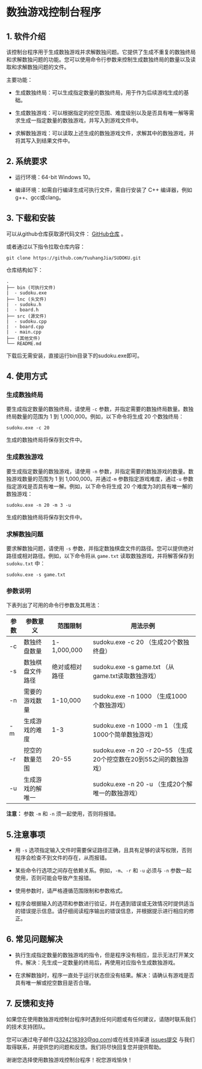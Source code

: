 # 数独游戏控制台程序

## 1. 软件介绍
该控制台程序用于生成数独游戏并求解数独问题。它提供了生成不重复的数独终局和求解数独问题的功能。您可以使用命令行参数来控制生成数独终局的数量以及读取和求解数独问题的文件。

主要功能：

* 生成数独终局：可以生成指定数量的数独终局，用于作为后续游戏生成的基础。

* 生成数独游戏：可以根据指定的挖空范围、难度级别以及是否具有唯一解等需求生成一指定数量的数独游戏，并写入到游戏文件中。

* 求解数独游戏：可以读取上述生成的数独游戏文件，求解其中的数独游戏，并将其写入到结果文件中。

  

## 2. 系统要求
- 运行环境：64-bit Windows 10。

- 编译环境：如需自行编译生成可执行文件，需自行安装了 C++ 编译器，例如 g++、gcc或clang。

  

## 3. 下载和安装
可以从github仓库获取源代码文件： [GitHub仓库](https://github.com/YuuhangJia/SUDOKU.git) 。

或者通过以下指令拉取仓库内容：

```
git clone https://github.com/YuuhangJia/SUDOKU.git
```

仓库结构如下：

```
.
├── bin (可执行文件)
|  - sudoku.exe
├── lnc (头文件) 
|  - sudoku.h
|  - board.h
├── src (源文件)
|  - sudoku.cpp
|  - board.cpp
|  - main.cpp
├── (其他文件)
└── README.md   
```

下载后无需安装，直接运行bin目录下的sudoku.exe即可。



## 4. 使用方式

### 生成数独终局

要生成指定数量的数独终局，请使用 `-c` 参数，并指定需要的数独终局数量。数独终局数量的范围为 1 到 1,000,000。例如，以下命令将生成 20 个数独终局：

```
sudoku.exe -c 20
```

生成的数独终局将保存到文件中。



### 生成数独游戏

要生成指定数量的数独游戏，请使用 `-n` 参数，并指定需要的数独游戏的数量。数独游戏数量的范围为 1 到 1,000,000。并通过`-m` 参数指定游戏难度，通过`-u` 参数指定游戏是否具有唯一解。例如，以下命令将生成 20 个难度为3的具有唯一解的数独游戏：

```
sudoku.exe -n 20 -m 3 -u
```

生成的数独终局将保存到文件中。



### 求解数独问题
要求解数独问题，请使用 `-s` 参数，并指定数独棋盘文件的路径。您可以提供绝对路径或相对路径。例如，以下命令将从 `game.txt` 读取数独游戏，并将解答保存到 `sudoku.txt` 中：

```
sudoku.exe -s game.txt
```



### 参数说明

下表列出了可用的命令行参数及其用法：

| 参数 | 参数意义         | 范围限制       | 用法示例                                                     |
| ---- | ---------------- | -------------- | ------------------------------------------------------------ |
| -c   | 数独终盘数量     | 1-1,000,000    | sudoku.exe -c 20 （生成20个数独终盘）                        |
| -s   | 数独棋盘文件路径 | 绝对或相对路径 | sudoku.exe -s game.txt （从game.txt读取数独游戏）            |
| -n   | 需要的游戏数量   | 1-10,000       | sudoku.exe -n 1000 （生成1000个数独游戏）                    |
| -m   | 生成游戏的难度   | 1-3            | sudoku.exe -n 1000 -m 1 （生成1000个简单数独游戏）           |
| -r   | 挖空的数量范围   | 20-55          | sudoku.exe -n 20 -r 20~55 （生成20个挖空数在20到55之间的数独游戏） |
| -u   | 生成游戏的解唯一 |                | sudoku.exe -n 20 -u （生成20个解唯一的数独游戏）             |

**注意：** 参数 `-m` 和 `-n` 须一起使用，否则将报错。



## 5.注意事项

- 用 `-s` 选项指定输入文件时需要保证路径正确，且具有足够的读写权限，否则程序会检查不到文件的存在，从而报错。

- 某些命令行选项之间存在依赖关系。例如，`-m`、`-r` 和 `-u` 必须与 `-n` 参数一起使用，否则可能会导致产生报错。

- 使用参数时，请严格遵循范围限制和参数格式。

- 程序会根据输入的选项和参数进行验证，并在遇到错误或无效情况时提供适当的错误提示信息。请仔细阅读程序输出的错误信息，并根据提示进行相应的修正。

  

## 6. 常见问题解决

* 执行生成指定数量的数独游戏的指令，但是程序没有相应，显示无法打开某文件。解决：先生成一定数量的终局后，再使用对应指令生成数独游戏。

* 在求解数独时，程序一直处于运行状态但没有结果。解决：请确认有游戏是否具有唯一解或挖空数目是否合理。

  

## 7. 反馈和支持

如果您在使用数独游戏控制台程序时遇到任何问题或有任何建议，请随时联系我们的技术支持团队。

您可以通过电子邮件(3324218393@qq.com)或在线支持渠道 [issues提交](https://github.com/YuuhangJia/SUDOKU/issues) 与我们取得联系，并提供您的问题和反馈。我们将尽快回复您并提供帮助。

谢谢您选择使用数独游戏控制台程序！祝您游戏愉快！
